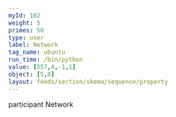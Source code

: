 ```yaml
---
myId: 102
weight: 5
primes: 50
type: user
label: Network
tag_name: ubuntu
run_time: /bin/python
value: [557,4,-1,1]
object: [5,8]
layout: feeds/section/skema/sequence/property
---
```

participant Network
